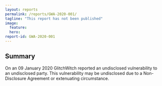 ```yaml
---
layout: reports
permalink: /reports/GWA-2020-001/
tagline: "This report has not been published"
image:
  feature:
  hero:
report-id: GWA-2020-001
---
```


## Summary
On an 09 January 2020 GlitchWitch reported an undisclosed vulnerability to an undisclosed party. This vulnerability may be undisclosed due to a Non-Disclosure Agreement or extenuating circumstance.
